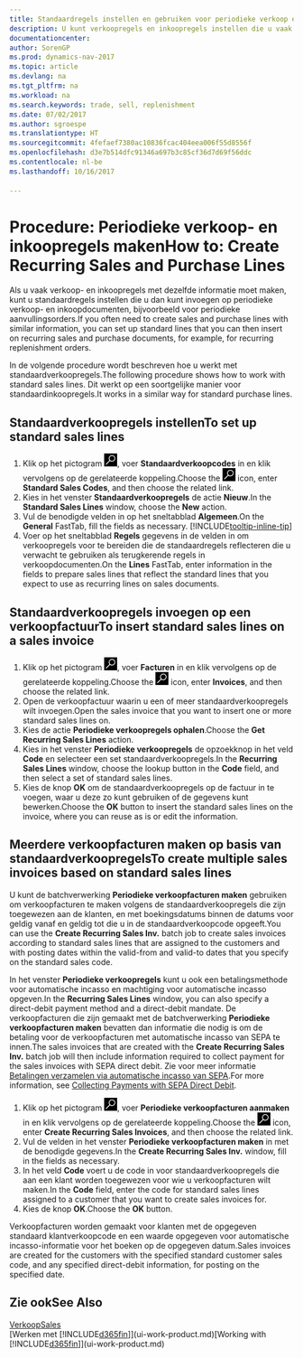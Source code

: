 ```yaml
---
title: Standaardregels instellen en gebruiken voor periodieke verkoop en inkopen
description: U kunt verkoopregels en inkoopregels instellen die u vaak maakt en deze vervolgens invoeren op verkoop- en inkoopdocumenten om de regels snel te vullen met standaardgegevens.
documentationcenter: 
author: SorenGP
ms.prod: dynamics-nav-2017
ms.topic: article
ms.devlang: na
ms.tgt_pltfrm: na
ms.workload: na
ms.search.keywords: trade, sell, replenishment
ms.date: 07/02/2017
ms.author: sgroespe
ms.translationtype: HT
ms.sourcegitcommit: 4fefaef7380ac10836fcac404eea006f55d8556f
ms.openlocfilehash: d3e7b514dfc91346a697b3c85cf36d7d69f56ddc
ms.contentlocale: nl-be
ms.lasthandoff: 10/16/2017

---
```

# <a name="how-to-create-recurring-sales-and-purchase-lines"></a><span data-ttu-id="1e467-103">Procedure: Periodieke verkoop- en inkoopregels maken</span><span class="sxs-lookup"><span data-stu-id="1e467-103">How to: Create Recurring Sales and Purchase Lines</span></span>
<span data-ttu-id="1e467-104">Als u vaak verkoop- en inkoopregels met dezelfde informatie moet maken, kunt u standaardregels instellen die u dan kunt invoegen op periodieke verkoop- en inkoopdocumenten, bijvoorbeeld voor periodieke aanvullingsorders.</span><span class="sxs-lookup"><span data-stu-id="1e467-104">If you often need to create sales and purchase lines with similar information, you can set up standard lines that you can then insert on recurring sales and purchase documents, for example, for recurring replenishment orders.</span></span>  

<span data-ttu-id="1e467-105">In de volgende procedure wordt beschreven hoe u werkt met standaardverkoopregels.</span><span class="sxs-lookup"><span data-stu-id="1e467-105">The following procedure shows how to work with standard sales lines.</span></span> <span data-ttu-id="1e467-106">Dit werkt op een soortgelijke manier voor standaardinkoopregels.</span><span class="sxs-lookup"><span data-stu-id="1e467-106">It works in a similar way for standard purchase lines.</span></span>  

## <a name="to-set-up-standard-sales-lines"></a><span data-ttu-id="1e467-107">Standaardverkoopregels instellen</span><span class="sxs-lookup"><span data-stu-id="1e467-107">To set up standard sales lines</span></span>  
1. <span data-ttu-id="1e467-108">Klik op het pictogram ![Zoeken naar pagina of rapport](media/ui-search/search_small.png "pictogram Zoeken naar pagina of rapport"), voer **Standaardverkoopcodes** in en klik vervolgens op de gerelateerde koppeling.</span><span class="sxs-lookup"><span data-stu-id="1e467-108">Choose the ![Search for Page or Report](media/ui-search/search_small.png "Search for Page or Report icon") icon, enter **Standard Sales Codes**, and then choose the related link.</span></span>  
2. <span data-ttu-id="1e467-109">Kies in het venster **Standaardverkoopregels** de actie **Nieuw**.</span><span class="sxs-lookup"><span data-stu-id="1e467-109">In the **Standard Sales Lines** window, choose the **New** action.</span></span>  
3. <span data-ttu-id="1e467-110">Vul de benodigde velden in op het sneltabblad **Algemeen**.</span><span class="sxs-lookup"><span data-stu-id="1e467-110">On the **General** FastTab, fill the fields as necessary.</span></span> [!INCLUDE[tooltip-inline-tip](includes/tooltip-inline-tip_md.md)]  
4. <span data-ttu-id="1e467-111">Voer op het sneltabblad **Regels** gegevens in de velden in om verkoopregels voor te bereiden die de standaardregels reflecteren die u verwacht te gebruiken als terugkerende regels in verkoopdocumenten.</span><span class="sxs-lookup"><span data-stu-id="1e467-111">On the **Lines** FastTab, enter information in the fields to prepare sales lines that reflect the standard lines that you expect to use as recurring lines on sales documents.</span></span>  

## <a name="to-insert-standard-sales-lines-on-a-sales-invoice"></a><span data-ttu-id="1e467-112">Standaardverkoopregels invoegen op een verkoopfactuur</span><span class="sxs-lookup"><span data-stu-id="1e467-112">To insert standard sales lines on a sales invoice</span></span>
1. <span data-ttu-id="1e467-113">Klik op het pictogram ![Zoeken naar pagina of rapport](media/ui-search/search_small.png "pictogram Zoeken naar pagina of rapport"), voer **Facturen** in en klik vervolgens op de gerelateerde koppeling.</span><span class="sxs-lookup"><span data-stu-id="1e467-113">Choose the ![Search for Page or Report](media/ui-search/search_small.png "Search for Page or Report icon") icon, enter **Invoices**, and then choose the related link.</span></span>
2. <span data-ttu-id="1e467-114">Open de verkoopfactuur waarin u een of meer standaardverkoopregels wilt invoegen.</span><span class="sxs-lookup"><span data-stu-id="1e467-114">Open the sales invoice that you want to insert one or more standard sales lines on.</span></span>
3. <span data-ttu-id="1e467-115">Kies de actie **Periodieke verkoopregels ophalen**.</span><span class="sxs-lookup"><span data-stu-id="1e467-115">Choose the **Get Recurring Sales Lines** action.</span></span>
4. <span data-ttu-id="1e467-116">Kies in het venster **Periodieke verkoopregels** de opzoekknop in het veld **Code** en selecteer een set standaardverkoopregels.</span><span class="sxs-lookup"><span data-stu-id="1e467-116">In the **Recurring Sales Lines** window, choose the lookup button in the **Code** field, and then select a set of standard sales lines.</span></span>
5. <span data-ttu-id="1e467-117">Kies de knop **OK** om de standaardverkoopregels op de factuur in te voegen, waar u deze zo kunt gebruiken of de gegevens kunt bewerken.</span><span class="sxs-lookup"><span data-stu-id="1e467-117">Choose the **OK** button to insert the standard sales lines on the invoice, where you can reuse as is or edit the information.</span></span>

## <a name="to-create-multiple-sales-invoices-based-on-standard-sales-lines"></a><span data-ttu-id="1e467-118">Meerdere verkoopfacturen maken op basis van standaardverkoopregels</span><span class="sxs-lookup"><span data-stu-id="1e467-118">To create multiple sales invoices based on standard sales lines</span></span>
<span data-ttu-id="1e467-119">U kunt de batchverwerking **Periodieke verkoopfacturen maken** gebruiken om verkoopfacturen te maken volgens de standaardverkoopregels die zijn toegewezen aan de klanten, en met boekingsdatums binnen de datums voor geldig vanaf en geldig tot die u in de standaardverkoopcode opgeeft.</span><span class="sxs-lookup"><span data-stu-id="1e467-119">You can use the **Create Recurring Sales Inv.** batch job to create sales invoices according to standard sales lines that are assigned to the customers and with posting dates within the valid-from and valid-to dates that you specify on the standard sales code.</span></span>

<span data-ttu-id="1e467-120">In het venster **Periodieke verkoopregels** kunt u ook een betalingsmethode voor automatische incasso en machtiging voor automatische incasso opgeven.</span><span class="sxs-lookup"><span data-stu-id="1e467-120">In the **Recurring Sales Lines** window, you can also specify a direct-debit payment method and a direct-debit mandate.</span></span> <span data-ttu-id="1e467-121">De verkoopfacturen die zijn gemaakt met de batchverwerking **Periodieke verkoopfacturen maken** bevatten dan informatie die nodig is om de betaling voor de verkoopfacturen met automatische incasso van SEPA te innen.</span><span class="sxs-lookup"><span data-stu-id="1e467-121">The sales invoices that are created with the **Create Recurring Sales Inv.** batch job will then include information required to collect payment for the sales invoices with SEPA direct debit.</span></span> <span data-ttu-id="1e467-122">Zie voor meer informatie [Betalingen verzamelen via automatische incasso van SEPA](finance-collect-payments-with-sepa-direct-debit.md).</span><span class="sxs-lookup"><span data-stu-id="1e467-122">For more information, see [Collecting Payments with SEPA Direct Debit](finance-collect-payments-with-sepa-direct-debit.md).</span></span>

1. <span data-ttu-id="1e467-123">Klik op het pictogram ![Zoeken naar pagina of rapport](media/ui-search/search_small.png "pictogram Zoeken naar pagina of rapport"), voer **Periodieke verkoopfacturen aanmaken** in en klik vervolgens op de gerelateerde koppeling.</span><span class="sxs-lookup"><span data-stu-id="1e467-123">Choose the ![Search for Page or Report](media/ui-search/search_small.png "Search for Page or Report icon") icon, enter **Create Recurring Sales Invoices**, and then choose the related link.</span></span>
2. <span data-ttu-id="1e467-124">Vul de velden in het venster **Periodieke verkoopfacturen maken** in met de benodigde gegevens.</span><span class="sxs-lookup"><span data-stu-id="1e467-124">In the **Create Recurring Sales Inv.** window, fill in the fields as necessary.</span></span>
3. <span data-ttu-id="1e467-125">In het veld **Code** voert u de code in voor standaardverkoopregels die aan een klant worden toegewezen voor wie u verkoopfacturen wilt maken.</span><span class="sxs-lookup"><span data-stu-id="1e467-125">In the **Code** field, enter the code for standard sales lines assigned to a customer that you want to create sales invoices for.</span></span>
4. <span data-ttu-id="1e467-126">Kies de knop **OK**.</span><span class="sxs-lookup"><span data-stu-id="1e467-126">Choose the **OK** button.</span></span>

<span data-ttu-id="1e467-127">Verkoopfacturen worden gemaakt voor klanten met de opgegeven standaard klantverkoopcode en een waarde opgegeven voor automatische incasso-informatie voor het boeken op de opgegeven datum.</span><span class="sxs-lookup"><span data-stu-id="1e467-127">Sales invoices are created for the customers with the specified standard customer sales code, and any specified direct-debit information, for posting on the specified date.</span></span>

## <a name="see-also"></a><span data-ttu-id="1e467-128">Zie ook</span><span class="sxs-lookup"><span data-stu-id="1e467-128">See Also</span></span>  
[<span data-ttu-id="1e467-129">Verkoop</span><span class="sxs-lookup"><span data-stu-id="1e467-129">Sales</span></span>](sales-manage-sales.md)  
<span data-ttu-id="1e467-130">[Werken met [!INCLUDE[d365fin](includes/d365fin_md.md)]](ui-work-product.md)</span><span class="sxs-lookup"><span data-stu-id="1e467-130">[Working with [!INCLUDE[d365fin](includes/d365fin_md.md)]](ui-work-product.md)</span></span>

